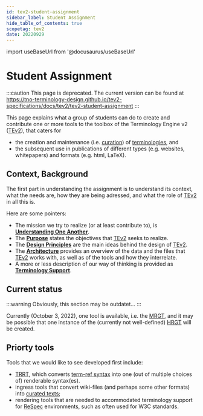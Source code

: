 ```yaml
---
id: tev2-student-assignment
sidebar_label: Student Assignment
hide_table_of_contents: true
scopetag: tev2
date: 20220929
---
```


import useBaseUrl from '@docusaurus/useBaseUrl'

# Student Assignment

:::caution
This page is deprecated. The current version can be found at https://tno-terminology-design.github.io/tev2-specifications/docs/tev2/tev2-student-assignment
:::

This page explains what a group of students can do to create and contribute one or more tools to the toolbox of the Terminology Engine v2 ([TEv2](@)), that caters for
- the creation and maintenance (i.e. [curation](@)) of [terminologies](@), and
- the subsequent use in publications of different types (e.g. websites, whitepapers) and formats (e.g. html, LaTeX).

## Context, Background

The first part in understanding the assignment is to understand its context, what the needs are, how they are being adressed, and what the role of [TEv2](@) in all this is.

Here are some pointers:
- The mission we try to realize (or at least contribute to), is **[Understanding One Another](/docs/tev2/overview/tev2-common-understanding)**.
- The **[Purpose](/docs/tev2/overview/tev2-purpose)** states the objectives that [TEv2](@) seeks to realize.
- The **[Design Principles](/docs/tev2/overview/tev2-design-principles)** are the main ideas behind the design of [TEv2](@).
- The **[Architecture](/docs/tev2/overview/tev2-architecture)** provides an overview of the data and the files that [TEv2](@) works with, as well as of the tools and how they interrelate.
- A more or less description of our way of thinking is provided as **[Terminology Support](/docs/tev2/terms/patterns/pattern-terminology)**.

## Current status

:::warning
Obviously, this section may be outdatet...
:::

Currently (October 3, 2022), one tool is available, i.e. the [MRGT](/docs/tev2/spec-tools/21-mrgt.md), and it may be possible that one instance of the (currently not well-defined) [HRGT](/docs/tev2/spec-tools/22-hrgt.md) will be created.

## Priorty tools

Tools that we would like to see developed first include:

- [TRRT](/docs/tev2/spec-tools/12-trrt.md), which converts [term-ref syntax](/docs/tev2/spec-syntax/11-term-ref-syntax.md) into one (out of multiple choices of) renderable syntax(es).
- ingress tools that convert wiki-files (and perhaps some other formats) into [curated texts](/docs/tev2/spec-files/00-ctext.md);
- rendering tools that are needed to accommodated terminology support for [ReSpec](https://dev.w3.org/2008/video/mediaann/ReSpec.js/documentation.html) environments, such as often used for W3C standards.